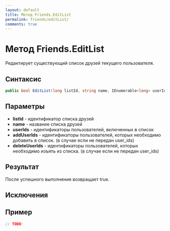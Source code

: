 ```yaml
---
layout: default
title: Метод Friends.EditList
permalink: friends/editList/
comments: true
---
```

# Метод Friends.EditList
Редактирует существующий список друзей текущего пользователя.

## Синтаксис
```csharp
public bool EditList(long listId, string name, IEnumerable<long> userIds, IEnumerable<long> addUserIds, IEnumerable<long> deleteUserIds)
```

## Параметры
+ **listId** - идентификатор списка друзей
+ **name** - название списка друзей
+ **userIds** - идентификаторы пользователей, включенных в список
+ **addUserIds** - идентификаторы пользователей, которых необходимо добавить в список. (в случае если не передан user_ids)
+ **deleteUserIds** - идентификаторы пользователей, которых необходимо изъять из списка. (в случае если не передан user_ids)

## Результат
После успешного выполнения возвращает true.

## Исключения

## Пример
```csharp
// TODO: 
```
